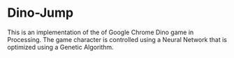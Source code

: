 # Dino-Jump

This is an implementation of the of Google Chrome Dino game in Processing. The game character is controlled using a Neural Network that is optimized using a Genetic Algorithm.
